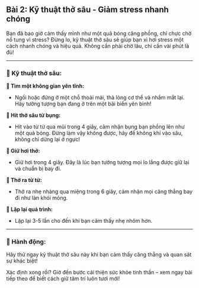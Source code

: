 ## Bài 2: Kỹ thuật thở sâu - Giảm stress nhanh chóng  

Bạn đã bao giờ cảm thấy mình như một quả bóng căng phồng, chỉ chực chờ nổ tung vì stress? Đừng lo, kỹ thuật thở sâu sẽ giúp bạn xì hơi stress một cách nhanh chóng và hiệu quả. Không cần phải chờ lâu, chỉ cần vài phút là đủ!

---

### 📌 Kỹ thuật thở sâu:

**🔹 Tìm một không gian yên tĩnh:**
- Ngồi hoặc đứng ở một chỗ thoải mái, thả lỏng cơ thể và nhắm mắt lại. Hãy tưởng tượng bạn đang ở trên một bãi biển yên bình!

**🔹 Hít thở sâu từ bụng:**
- Hít vào từ từ qua mũi trong 4 giây, cảm nhận bụng bạn phồng lên như một quả bóng. Đừng làm vậy không được, hãy để không khí vào sâu, không chỉ dừng lại ở ngực!

**🔹 Giữ hơi thở:**
- Giữ hơi trong 4 giây. Đây là lúc bạn tưởng tượng mọi lo lắng được giữ lại và chuẩn bị bay đi.

**🔹 Thở ra từ từ:**
- Thở ra nhẹ nhàng qua miệng trong 6 giây, cảm nhận mọi căng thẳng bay đi như làn khói mỏng.

**🔹 Lặp lại quá trình:**
- Lặp lại 3-5 lần cho đến khi bạn cảm thấy nhẹ nhõm hơn. 

---

### 🚀 Hành động:

Hãy thử ngay kỹ thuật thở sâu này khi bạn cảm thấy căng thẳng và quan sát sự khác biệt!

Xác định xong rồi? Giờ đến bước cải thiện sức khỏe tinh thần – xem ngay bài tiếp theo để biết cách giữ tâm trí luôn tươi mới!